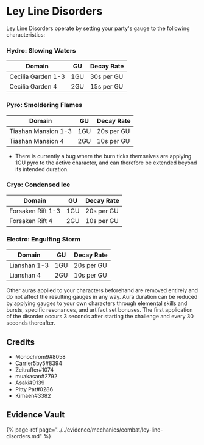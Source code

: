 # Ley Line Disorders

Ley Line Disorders operate by setting your party's gauge to the following characteristics:

### Hydro: Slowing Waters

| Domain | GU | Decay Rate |
|---|---|---|
| Cecilia Garden 1-3 | 1GU | 30s per GU |
| Cecilia Garden 4 | 2GU | 15s per GU |

### Pyro: Smoldering Flames 

| Domain | GU | Decay Rate |
|---|---|---|
| Tiashan Mansion 1-3 | 1GU | 20s per GU |
| Tiashan Mansion 4 | 2GU | 10s per GU |

* There is currently a bug where the burn ticks themselves are applying 1GU pyro to the active character, and can therefore be extended beyond its intended duration.

### Cryo: Condensed Ice

| Domain | GU | Decay Rate |
|---|---|---|
| Forsaken Rift 1-3 | 1GU | 20s per GU |
| Forsaken Rift 4 | 2GU | 10s per GU |

### Electro: Engulfing Storm

| Domain | GU | Decay Rate |
|---|---|---|
| Lianshan 1-3 | 1GU | 20s per GU |
| Lianshan 4 | 2GU | 10s per GU |

Other auras applied to your characters beforehand are removed entirely and do not affect the resulting gauges in any way.  Aura duration can be reduced by applying gauges to your own characters through elemental skills and bursts, specific resonances, and artifact set bonuses.   The first application of the disorder occurs 3 seconds after starting the challenge and every 30 seconds thereafter.

## Credits

* Monochrom9#8058
* Carrier5by5#8394
* Zeitraffer#1074
* muakasan#2792
* Asaki#9139
* Pitty Pat#0286
* Kimaen#3382

## Evidence Vault

{% page-ref page="../../evidence/mechanics/combat/ley-line-disorders.md" %}
